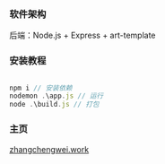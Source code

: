 ### 软件架构

后端：Node.js + Express + art-template

### 安装教程

```JavaScript

npm i // 安装依赖
nodemon .\app.js // 运行
node .\build.js // 打包

```

### 主页

[zhangchengwei.work](https://zhangchengwei.work)
